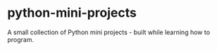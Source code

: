 # python-mini-projects
A small collection of Python mini projects - built while learning how to program.
